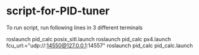 # script-for-PID-tuner

To run script, run following lines in 3 different terminals

roslaunch pid_calc posix_sitl.launch
roslaunch pid_calc px4.launch fcu_url:="udp://:14550@127.0.0.1:14557"
roslaunch pid_calc pid_calc.launch
